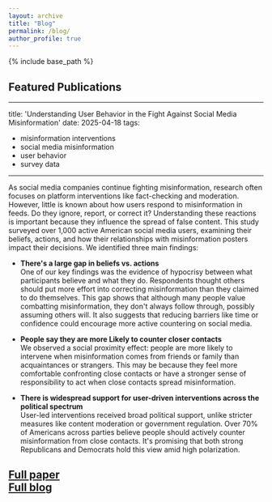```yaml
---
layout: archive
title: "Blog"
permalink: /blog/
author_profile: true
---
```


{% include base_path %}

## Featured Publications

---
title: 'Understanding User Behavior in the Fight Against Social Media Misinformation'
date: 2025-04-18
tags:
  - misinformation interventions
  - social media misinformation
  - user behavior
  - survey data
---

As social media companies continue fighting misinformation, research often focuses on platform interventions like fact-checking and moderation. However, little is known about how users respond to misinformation in feeds. Do they ignore, report, or correct it? Understanding these reactions is important because they influence the spread of false content. This study surveyed over 1,000 active American social media users, examining their beliefs, actions, and how their relationships with misinformation posters impact their decisions. We identified three main findings:

* <b>There's a large gap in beliefs vs. actions</b><br>
One of our key findings was the evidence of hypocrisy between what participants believe and what they do. Respondents thought others should put more effort into correcting misinformation than they claimed to do themselves. This gap shows that although many people value combatting misinformation, they don't always follow through, possibly assuming others will. It also suggests that reducing barriers like time or confidence could encourage more active countering on social media. 

* <b>People say they are more Likely to counter closer contacts</b><br>
We observed a social proximity effect: people are more likely to intervene when misinformation comes from friends or family than acquaintances or strangers. This may be because they feel more comfortable confronting close contacts or have a stronger sense of responsibility to act when close contacts spread misinformation.

* <b>There is widespread support for user-driven interventions across the political spectrum</b><br>
User-led interventions received broad political support, unlike stricter measures like content moderation or government regulation. Over 70% of Americans across parties believe people should actively counter misinformation from close contacts. It's promising that both strong Republicans and Democrats hold this view amid high polarization. 

[Full paper](https://www.nature.com/articles/s41598-025-93100-7)<br>
[Full blog](https://www.cmu.edu/ideas-social-cybersecurity/news1/blog-posts/blog-king-understanding-user.html)
---